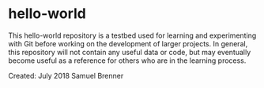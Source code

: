# hello-world
This hello-world repository is a testbed used for learning and experimenting with Git before working on the development of larger projects.  In general, this repository will not contain any useful data or code, but may eventually become useful as a reference for others who are in the learning process.  

Created: July 2018
Samuel Brenner 
